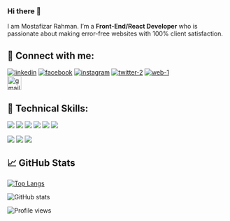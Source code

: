 
### Hi there 👋

I am Mostafizar Rahman. I’m a **Front-End/React Developer** who is passionate about making error-free websites with 100% client satisfaction. 

## 🤝 Connect with me:
[<img src="https://i.ibb.co/HCT80VM/linkedin.png" alt="linkedin" border="0" >](https://www.linkedin.com/in/https://www.linkedin.com/in/dev-mostafizar//)
[<img src="https://i.ibb.co/qgTHT2d/facebook.png" alt="facebook" border="0" style="marginLeft:'10px'">](https://www.facebook.com/https://web.facebook.com/profile.php?id=100008522538788)
[<img src="https://i.ibb.co/7njZ6hJ/instagram.png" alt="instagram" border="0">](https://www.instagram.com/https://www.instagram.com/dev.mostafizar//)
[<img src="https://i.ibb.co/vsrv0Q9/twitter-2.png" alt="twitter-2" border="0">](https://twitter.com/https://twitter.com/MDMOSTA23184912)
[<img src="https://i.ibb.co/SnmPkgM/web-1.png" alt="web-1" border="0">](https://mostafizar.netlify.app/)  
<a href="mailto:dev.mostafizar@gmail.com" target="blank"><img src="https://i.ibb.co/D7XFdQp/gmail.png" alt="gmail" border="0" width="32"></a>



## 💼 Technical Skills:
![](https://img.shields.io/badge/Expertise-React-informational?logo=react&color=61DAFB)
![](https://img.shields.io/badge/Expertise-Javascript-informational?style=flat&logo=javascript&color=F7DF1E)
![](https://img.shields.io/badge/Expertise-HTML-informational?logo=HTML5&color=E34F26)
![](https://img.shields.io/badge/Expertise-CSS-informational?logo=CSS3&color=F5F5F5)
![](https://img.shields.io/badge/Expertise-SCSS-informational?style=flat&logo=sass&color=CC6699)
![](https://img.shields.io/badge/Comfortable-Tailwind%20CSS-informational?style=flat&logo=TailwindCSS&color=06B6D4)

![](https://img.shields.io/badge/Comfortable-TypeScript-informational?style=flat&logo=TypeScript&color=3178C6)
![](https://img.shields.io/badge/Comfortable-Redux-informational?style=flat&logo=redux&color=D6D6D6)
![](https://img.shields.io/badge/Comfortable-Next.Js-informational?style=flat&logo=Next.js&color=D6D6D6)




## 📈 GitHub Stats
[![Top Langs](https://github-readme-stats.vercel.app/api/top-langs/?username=mostafizar-rahman)](https://github.com/anuraghazra/github-readme-stats)

![GitHub stats](https://github-readme-stats.vercel.app/api?username=mostafizar-rahman&show_icons=true)  

![Profile views](https://gpvc.arturio.dev/mostafizar-rahman)  
